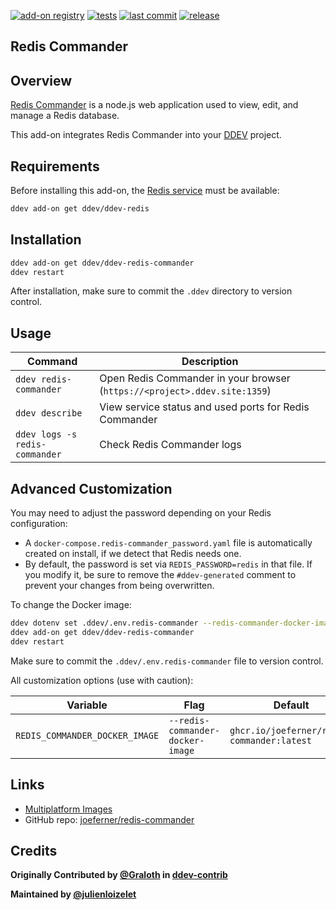 [![add-on registry](https://img.shields.io/badge/DDEV-Add--on_Registry-blue)](https://addons.ddev.com)
[![tests](https://github.com/ddev/ddev-redis-commander/actions/workflows/tests.yml/badge.svg?branch=main)](https://github.com/ddev/ddev-redis-commander/actions/workflows/tests.yml?query=branch%3Amain)
[![last commit](https://img.shields.io/github/last-commit/ddev/ddev-redis-commander)](https://github.com/ddev/ddev-redis-commander/commits)
[![release](https://img.shields.io/github/v/release/ddev/ddev-redis-commander)](https://github.com/ddev/ddev-redis-commander/releases/latest)

## Redis Commander

## Overview

[Redis Commander](https://joeferner.github.io/redis-commander/) is a node.js web application used to view, edit, and manage a Redis database.

This add-on integrates Redis Commander into your [DDEV](https://ddev.com/) project.

## Requirements

Before installing this add-on, the [Redis service](https://github.com/ddev/ddev-redis) must be available:

```bash
ddev add-on get ddev/ddev-redis
```

## Installation

```bash
ddev add-on get ddev/ddev-redis-commander
ddev restart
```

After installation, make sure to commit the `.ddev` directory to version control.

## Usage

| Command | Description |
| ------- | ----------- |
| `ddev redis-commander` | Open Redis Commander in your browser (`https://<project>.ddev.site:1359`) |
| `ddev describe` | View service status and used ports for Redis Commander |
| `ddev logs -s redis-commander` | Check Redis Commander logs |

## Advanced Customization

You may need to adjust the password depending on your Redis configuration:

* A `docker-compose.redis-commander_password.yaml` file is automatically created on install, if we detect that Redis needs one.
* By default, the password is set via `REDIS_PASSWORD=redis` in that file. If you modify it, be sure to remove the `#ddev-generated` comment to prevent your changes from being overwritten.

To change the Docker image:

```bash
ddev dotenv set .ddev/.env.redis-commander --redis-commander-docker-image=ghcr.io/joeferner/redis-commander:latest
ddev add-on get ddev/ddev-redis-commander
ddev restart
```

Make sure to commit the `.ddev/.env.redis-commander` file to version control.

All customization options (use with caution):

| Variable | Flag | Default |
| -------- | ---- | ------- |
| `REDIS_COMMANDER_DOCKER_IMAGE` | `--redis-commander-docker-image` | `ghcr.io/joeferner/redis-commander:latest` |

## Links

* [Multiplatform Images](https://github.com/joeferner/redis-commander/pkgs/container/redis-commander)
* GitHub repo: [joeferner/redis-commander](https://github.com/joeferner/redis-commander)

## Credits

**Originally Contributed by [@Graloth](https://github.com/Graloth) in [ddev-contrib](https://github.com/ddev/ddev-contrib/tree/master/docker-compose-services/redis-commander)**

**Maintained by [@julienloizelet](https://github.com/julienloizelet)**
